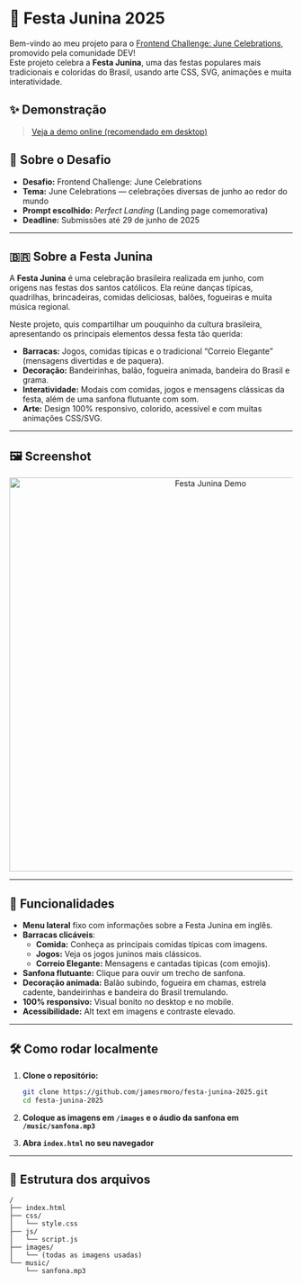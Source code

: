 # 🎉 Festa Junina 2025

Bem-vindo ao meu projeto para o [Frontend Challenge: June Celebrations](https://dev.to/devteam/frontend-challenge-june-celebrations-2gj8), promovido pela comunidade DEV!  
Este projeto celebra a **Festa Junina**, uma das festas populares mais tradicionais e coloridas do Brasil, usando arte CSS, SVG, animações e muita interatividade.

## ✨ Demonstração

> [Veja a demo online (recomendado em desktop)](https://festa-junina-2025.jamesrmoro.me/)

## 📅 Sobre o Desafio

- **Desafio:** Frontend Challenge: June Celebrations  
- **Tema:** June Celebrations — celebrações diversas de junho ao redor do mundo  
- **Prompt escolhido:** *Perfect Landing* (Landing page comemorativa)  
- **Deadline:** Submissões até 29 de junho de 2025

---

## 🇧🇷 Sobre a Festa Junina

A **Festa Junina** é uma celebração brasileira realizada em junho, com origens nas festas dos santos católicos. Ela reúne danças típicas, quadrilhas, brincadeiras, comidas deliciosas, balões, fogueiras e muita música regional.

Neste projeto, quis compartilhar um pouquinho da cultura brasileira, apresentando os principais elementos dessa festa tão querida:

- **Barracas:** Jogos, comidas típicas e o tradicional “Correio Elegante” (mensagens divertidas e de paquera).
- **Decoração:** Bandeirinhas, balão, fogueira animada, bandeira do Brasil e grama.
- **Interatividade:** Modais com comidas, jogos e mensagens clássicas da festa, além de uma sanfona flutuante com som.
- **Arte:** Design 100% responsivo, colorido, acessível e com muitas animações CSS/SVG.

---

## 🖼️ Screenshot

<p align="center">
  <img src="https://festa-junina-2025.jamesrmoro.me/images/cover.png" alt="Festa Junina Demo" width="700">
</p>

---

## 🚀 Funcionalidades

- **Menu lateral** fixo com informações sobre a Festa Junina em inglês.
- **Barracas clicáveis**:  
  - **Comida:** Conheça as principais comidas típicas com imagens.
  - **Jogos:** Veja os jogos juninos mais clássicos.
  - **Correio Elegante:** Mensagens e cantadas típicas (com emojis).
- **Sanfona flutuante:** Clique para ouvir um trecho de sanfona.
- **Decoração animada:** Balão subindo, fogueira em chamas, estrela cadente, bandeirinhas e bandeira do Brasil tremulando.
- **100% responsivo:** Visual bonito no desktop e no mobile.
- **Acessibilidade:** Alt text em imagens e contraste elevado.

---

## 🛠️ Como rodar localmente

1. **Clone o repositório:**
    ```bash
    git clone https://github.com/jamesrmoro/festa-junina-2025.git
    cd festa-junina-2025
    ```

2. **Coloque as imagens em `/images` e o áudio da sanfona em `/music/sanfona.mp3`**

3. **Abra `index.html` no seu navegador**

---

## 📁 Estrutura dos arquivos

```plaintext
/
├── index.html
├── css/
│   └── style.css
├── js/
│   └── script.js
├── images/
│   └── (todas as imagens usadas)
└── music/
    └── sanfona.mp3
